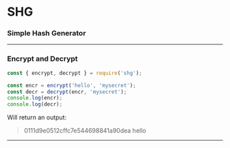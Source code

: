 # SHG
### Simple Hash Generator
---  
### Encrypt and Decrypt
```javascript
const { encrypt, decrypt } = require('shg');

const encr = encrypt('hello', 'mysecret');
const decr = decrypt(encr, 'mysecret');
console.log(encr);
console.log(decr);
```  
Will return an output:  
> 0111d9e0512cffc7e544698841a90dea
> hello
---